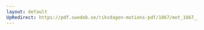 ```yaml
---
layout: default
UpRedirect: https://pdf.swedeb.se/riksdagen-motions-pdf/1867/mot_1867__ak__00231.pdf
---
```

